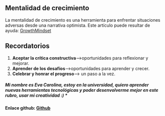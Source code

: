 ## Mentalidad de crecimiento

 La mentalidad de crecimiento es una herramienta para enfrentar situaciones adversas desde una narrativa optimista. 
 Este artículo puede resultar de ayuda:
 [GrowthMindset](https://hbr.org/2016/01/what-having-a-growth-mindset-actually-means)

## Recordatorios 
 1. **Aceptar la crítica constructiva**-->oportunidades para reflexionar y mejorar.
 2. **Aprender de los desafíos**-->oportunidades para aprender y crecer.
 3. **Celebrar y honrar el progreso**--> un paso a la vez.

##### Mi nombre es Eva Carolina, estoy en la universidad, quiero aprender nuevas herramientas tecnológicas y poder desenvolverme mejor en este rubro, usar mi creatividad :) *

#### Enlace github: [Github](https://github.com/eeecvargas?tab=repositories)
